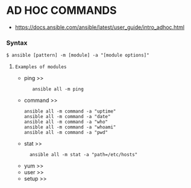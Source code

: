 # AD HOC COMMANDS

  - https://docs.ansible.com/ansible/latest/user_guide/intro_adhoc.html

### Syntax 

  ```
  $ ansible [pattern] -m [module] -a "[module options]"
  ```
  
  1. `Examples of modules` 
      
      -  ping >>
         ```
            ansible all -m ping
         ```   
      -  command >>
         ```
         ansible all -m command -a "uptime"
         ansible all -m command -a "date"
         ansible all -m command -a "who"
         ansible all -m command -a "whoami"
         ansible all -m command -a "pwd"
         ```
      -  stat >>
         ```
           ansible all -m stat -a "path=/etc/hosts"
         ```
      -  yum >>
      -  user >>
      -  setup >>
